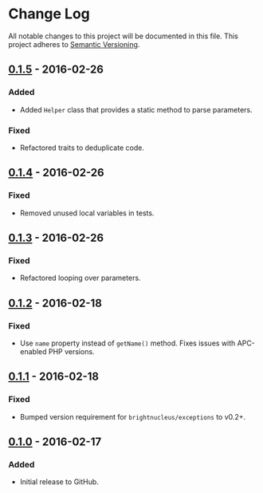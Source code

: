 # Change Log
All notable changes to this project will be documented in this file.
This project adheres to [Semantic Versioning](http://semver.org/).

## [0.1.5] - 2016-02-26
### Added
- Added `Helper` class that provides a static method to parse parameters.

### Fixed
- Refactored traits to deduplicate code.

## [0.1.4] - 2016-02-26
### Fixed
- Removed unused local variables in tests.

## [0.1.3] - 2016-02-26
### Fixed
- Refactored looping over parameters.

## [0.1.2] - 2016-02-18
### Fixed
- Use `name` property instead of `getName()` method. Fixes issues with APC-enabled PHP versions.

## [0.1.1] - 2016-02-18
### Fixed
- Bumped version requirement for `brightnucleus/exceptions` to v0.2+.

## [0.1.0] - 2016-02-17
### Added
- Initial release to GitHub.

[0.1.5]: https://github.com/brightnucleus/invoker/compare/v0.1.4...v0.1.5
[0.1.4]: https://github.com/brightnucleus/invoker/compare/v0.1.3...v0.1.4
[0.1.3]: https://github.com/brightnucleus/invoker/compare/v0.1.2...v0.1.3
[0.1.2]: https://github.com/brightnucleus/invoker/compare/v0.1.1...v0.1.2
[0.1.1]: https://github.com/brightnucleus/invoker/compare/v0.1.0...v0.1.1
[0.1.0]: https://github.com/brightnucleus/invoker/compare/v0.0.0...v0.1.0
